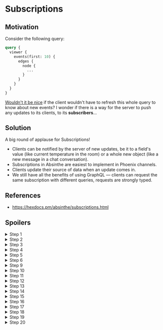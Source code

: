 # Subscriptions

## Motivation

Consider the following query:

```graphql
query {
  viewer {
    events(first: 10) {
      edges {
        node {
          ...
        }
      }
    }
  }
}
```

[Wouldn't it be nice](https://www.youtube.com/watch?v=lD4sxxoJGkA) if the client wouldn't have to refresh this whole query to know about new events? I wonder if there is a way for the server to push any updates to its clients, to its **subscribers**…

## Solution

A big round of applause for Subscriptions!

* Clients can be notified by the server of new updates, be it to a field's value (like current temperature in the room) or a whole new object (like a new message in a chat conversation).
* Subscriptions in Absinthe are easiest to implement in Phoenix channels.
* Clients update their source of data when an update comes in.
* We still have all the benefits of using GraphQL — clients can request the same subscription with different queries, requests are strongly typed.

## References

* https://hexdocs.pm/absinthe/subscriptions.html

## Spoilers

<details>
  <summary>Step 1</summary>

```elixir
supervisor(Absinthe.Subscription, [PokedexWeb.Endpoint])
```

</details>

<details>
  <summary>Step 2</summary>

```elixir
use Absinthe.Phoenix.Endpoint
```

</details>

<details>
  <summary>Step 3</summary>

```elixir
use Absinthe.Phoenix.Socket, schema: PokedexWeb.Schema
```

</details>

<details>
  <summary>Step 4</summary>

```elixir
subscription do
end
```

</details>

<details>
  <summary>Step 5</summary>

```elixir
object :trainership_subscriptions do
  field :events_feed, :event do
    config fn _, _ -> {:ok, topic: "events_feed"} end
  end
end
```

</details>

<details>
  <summary>Step 6</summary>

```elixir
subscription do
  import_fields(:trainership_subscriptions)
end
```

</details>

<details>
  <summary>Step 9</summary>

```elixir
object :trainership_subscriptions do
  field :events_feed, :event do
    config fn _, _ -> {:ok, topic: "events_feed"} end

    trigger :catch_pokemon, topic: fn _ -> "events_feed" end
    trigger :release_pokemon, topic: fn _ -> "events_feed" end
  end
end
```

</details>

<details>
  <summary>Step 10</summary>

```elixir
object :trainership_subscriptions do
  field :events_feed, :event do
    config fn _, _ -> {:ok, topic: "events_feed"} end

    trigger :catch_pokemon, topic: fn _ -> "events_feed" end
    trigger :release_pokemon, topic: fn _ -> "events_feed" end

    resolve fn %{event: event}, _, _ -> event end
  end
end
```

</details>

<details>
  <summary>Step 11</summary>

```sh
yarn add @absinthe/socket @absinthe/socket-relay phoenix
# or
npm install --save @absinthe/socket @absinthe/socket-relay phoenix
```

</details>

<details>
  <summary>Step 12</summary>

```js
import * as AbsintheSocket from "@absinthe/socket";
import { createSubscriber } from "@absinthe/socket-relay";
import { Socket as PhoenixSocket } from "phoenix";
```

</details>

<details>
  <summary>Step 13</summary>

```js
const absintheSocket = AbsintheSocket.create(new PhoenixSocket("/socket"));
```

</details>

<details>
  <summary>Step 14</summary>

```js
const network = Network.create(
  fetchQueryFactory(customHeaders),
  createSubscriber(absintheSocket),
);
```

</details>

<details>
  <summary>Step 15</summary>

```js
import { graphql, requestSubscription } from "react-relay";
```

</details>

<details>
  <summary>Step 16</summary>

```js
const subscription = graphql`
  subscription FeedPageSubscription {
    eventsFeed {
      ...EventRow_event
    }
  }
`;
```

</details>

<details>
  <summary>Step 17</summary>

```js
// Only for Flow users:
// import type { Disposable } from "react-relay";
//
// in the class:
// subscription: ?Disposable;
//
// endfor

componentDidMount() {
  this.subscription = this.createSubscription();
}

componentWillUnmount() {
  if (this.subscription) {
    this.subscription.dispose();
    this.subscription = null;
  }
}

createSubscription() {
  return requestSubscription(
    this.props.environment, {
      subscription,
      onNext: console.log,
    }
  );
}
```

</details>

<details>
  <summary>Step 18</summary>

```js
// $FlowFixMe
import { ConnectionHandler } from "relay-runtime";
```

</details>

<details>
  <summary>Step 19</summary>

```js
return requestSubscription(this.props.environment, {
  subscription,
  onNext: console.log,
  updater: store => {
    const rootField = store.getRootField("eventsFeed");
    const viewer = store.getRoot().getLinkedRecord("viewer");
    // $FlowFixMe: no ConnectionHandler in the stub
    const events = ConnectionHandler.getConnection(viewer, "feed_events");
    // $FlowFixMe: no ConnectionHandler in the stub
    const edge = ConnectionHandler.createEdge(
      store,
      events,
      rootField,
      "EventEdge",
    );
    // $FlowFixMe: no ConnectionHandler in the stub
    ConnectionHandler.insertEdgeBefore(events, edge);
  },
});
```

</details>

<details>
  <summary>Step 20</summary>

```js
return requestSubscription(this.props.environment, {
  subscription,
  updater: store => {
    const rootField = store.getRootField("eventsFeed");
    const viewer = store.getRoot().getLinkedRecord("viewer");
    // $FlowFixMe: no ConnectionHandler in the stub
    const events = ConnectionHandler.getConnection(viewer, "feed_events");
    // $FlowFixMe: no ConnectionHandler in the stub
    const edge = ConnectionHandler.createEdge(
      store,
      events,
      rootField,
      "EventEdge",
    );
    // $FlowFixMe: no ConnectionHandler in the stub
    ConnectionHandler.insertEdgeBefore(events, edge);
  },
});
```

</details>
